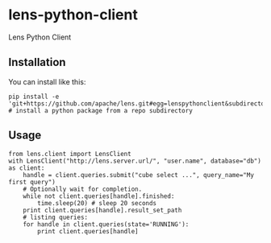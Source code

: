 # lens-python-client
Lens Python Client

## Installation
You can install like this:

    pip install -e 'git+https://github.com/apache/lens.git#egg=lenspythonclient&subdirectory=contrib/clients/python' # install a python package from a repo subdirectory


## Usage
    from lens.client import LensClient
    with LensClient("http://lens.server.url/", "user.name", database="db") as client:
        handle = client.queries.submit("cube select ...", query_name="My first query")
        # Optionally wait for completion.
        while not client.queries[handle].finished:
            time.sleep(20) # sleep 20 seconds
        print client.queries[handle].result_set_path
        # listing queries:
        for handle in client.queries(state='RUNNING'):
            print client.queries[handle]
